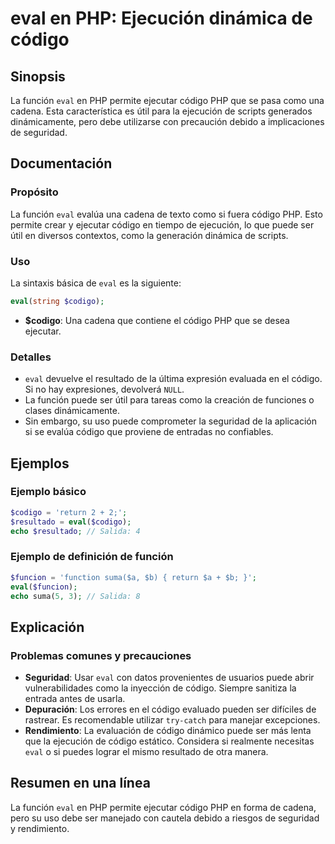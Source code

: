 <!--
Meta Description: # eval en PHP: Ejecución dinámica de código ## Sinopsis La función `eval` en PHP permite ejecutar código PHP que se pasa como una cadena. Esta caracte...
Meta Keywords: código, eval, php, que, función
-->

# eval en PHP: Ejecución dinámica de código

## Sinopsis
La función `eval` en PHP permite ejecutar código PHP que se pasa como una cadena. Esta característica es útil para la ejecución de scripts generados dinámicamente, pero debe utilizarse con precaución debido a implicaciones de seguridad.

## Documentación

### Propósito
La función `eval` evalúa una cadena de texto como si fuera código PHP. Esto permite crear y ejecutar código en tiempo de ejecución, lo que puede ser útil en diversos contextos, como la generación dinámica de scripts.

### Uso
La sintaxis básica de `eval` es la siguiente:

```php
eval(string $codigo);
```

- **$codigo**: Una cadena que contiene el código PHP que se desea ejecutar.

### Detalles
- `eval` devuelve el resultado de la última expresión evaluada en el código. Si no hay expresiones, devolverá `NULL`.
- La función puede ser útil para tareas como la creación de funciones o clases dinámicamente.
- Sin embargo, su uso puede comprometer la seguridad de la aplicación si se evalúa código que proviene de entradas no confiables.

## Ejemplos

### Ejemplo básico
```php
$codigo = 'return 2 + 2;';
$resultado = eval($codigo);
echo $resultado; // Salida: 4
```

### Ejemplo de definición de función
```php
$funcion = 'function suma($a, $b) { return $a + $b; }';
eval($funcion);
echo suma(5, 3); // Salida: 8
```

## Explicación
### Problemas comunes y precauciones
- **Seguridad**: Usar `eval` con datos provenientes de usuarios puede abrir vulnerabilidades como la inyección de código. Siempre sanitiza la entrada antes de usarla.
- **Depuración**: Los errores en el código evaluado pueden ser difíciles de rastrear. Es recomendable utilizar `try-catch` para manejar excepciones.
- **Rendimiento**: La evaluación de código dinámico puede ser más lenta que la ejecución de código estático. Considera si realmente necesitas `eval` o si puedes lograr el mismo resultado de otra manera.

## Resumen en una línea
La función `eval` en PHP permite ejecutar código PHP en forma de cadena, pero su uso debe ser manejado con cautela debido a riesgos de seguridad y rendimiento.